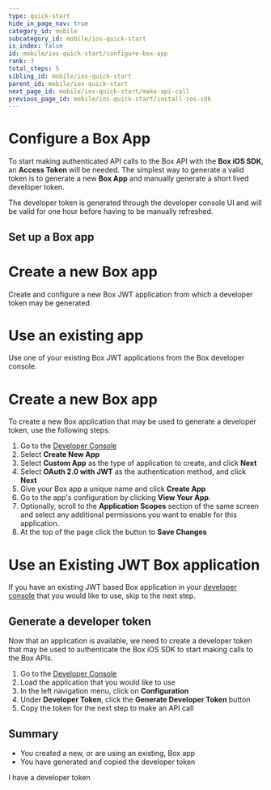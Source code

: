 ```yaml
---
type: quick-start
hide_in_page_nav: true
category_id: mobile
subcategory_id: mobile/ios-quick-start
is_index: false
id: mobile/ios-quick-start/configure-box-app
rank: 3
total_steps: 5
sibling_id: mobile/ios-quick-start
parent_id: mobile/ios-quick-start
next_page_id: mobile/ios-quick-start/make-api-call
previous_page_id: mobile/ios-quick-start/install-ios-sdk
---
```


# Configure a Box App

To start making authenticated API calls to the Box API with the **Box iOS
SDK**, an **Access Token** will be needed. The simplest way to generate a valid
token is to generate a new **Box App** and manually generate a short lived
developer token.

The developer token is generated through the developer console UI and will be
valid for one hour before having to be manually refreshed.

## Set up a Box app

<Grid columns='2'>

<Choose option='ios.app_type' value='create_new' color='blue'>

# Create a new Box app

Create and configure a new Box JWT application from which a developer
token may be generated.

</Choose>

<Choose option='ios.app_type' value='use_own' color='red'>

# Use an existing app

Use one of your existing Box JWT applications from the Box developer
console.

</Choose>

</Grid>

<Choice option='ios.app_type' value='create_new' color='blue'>

# Create a new Box app

To create a new Box application that may be used to generate a developer
token, use the following steps.

1. Go to the [Developer Console][devconsole]
1. Select **Create New App**
1. Select **Custom App** as the type of application to create, and click
**Next**
1. Select **OAuth 2.0 with JWT** as the authentication method, and click
**Next**
1. Give your Box app a unique name and click **Create App**
1. Go to the app's configuration by clicking **View Your App**.
1. Optionally, scroll to the **Application Scopes** section of the same screen
and select any additional permissions you want to enable for this
application.
1. At the top of the page click the button to **Save Changes**

</Choice>

<Choice option='ios.app_type' value='use_own' color='red'>

# Use an Existing JWT Box application

If you have an existing JWT based Box application in your
[developer console][devconsole] that you
would like to use, skip to the next step.

</Choice>

## Generate a developer token

Now that an application is available, we need to create a developer token that
may be used to authenticate the Box iOS SDK to start making calls to the Box
APIs.

1. Go to the [Developer Console][devconsole]
1. Load the application that you would like to use
1. In the left navigation menu, click on **Configuration**
1. Under **Developer Token**, click the **Generate Developer Token** button
1. Copy the token for the next step to make an API call

## Summary

* You created a new, or are using an existing, Box app
* You have generated and copied the developer token

<Observe option='ios.app_type' value='use_own,create_new'>
<Next>

I have a developer token

</Next>

</Observe>

[devconsole]: https://cloud.app.box.com/developers/console
